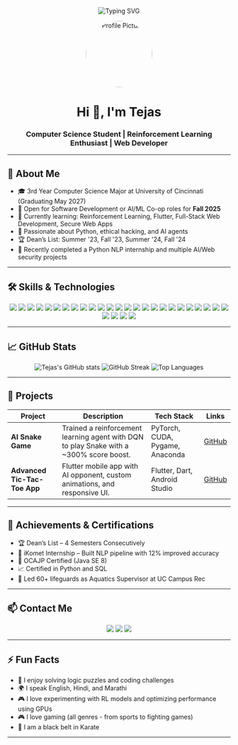 <!-- Banner or animated GIF -->
<p align="center">
  <img src="https://readme-typing-svg.demolab.com?font=Fira+Code&size=30&pause=1000&color=36BCF7&center=true&vCenter=true&width=800&lines=Hi+%F0%9F%91%8B%2C+I'm+Tejas!;Welcome+to+my+GitHub+Profile!"alt="Typing SVG" />
</p>

<!-- Profile picture -->
<p align="center">
  <img src="https://avatars.githubusercontent.com/u/213232097?s=400&u=98ebf3642750793b20824377c1bdd55a994480b9&v=4" width="150" height="150" style="border-radius:50%;" alt="Profile Picture"/>
</p>

<h1 align="center">Hi 👋, I'm Tejas</h1>
<h3 align="center">Computer Science Student | Reinforcement Learning Enthusiast | Web Developer</h3>

---

## 🚀 About Me

- 🎓 3rd Year Computer Science Major at University of Cincinnati (Graduating May 2027)
- 💼 Open for Software Development or AI/ML Co-op roles for **Fall 2025**
- 🌱 Currently learning: Reinforcement Learning, Flutter, Full-Stack Web Development, Secure Web Apps
- 🧠 Passionate about Python, ethical hacking, and AI agents
- 🏆 Dean’s List: Summer '23, Fall '23, Summer '24, Fall '24
- 🔎 Recently completed a Python NLP internship and multiple AI/Web security projects

---

## 🛠️ Skills & Technologies

<p align="center">
  <img src="https://img.shields.io/badge/-Python-3776AB?style=for-the-badge&logo=python&logoColor=white"/>
  <img src="https://img.shields.io/badge/-Dart-0175C2?style=for-the-badge&logo=dart&logoColor=white"/>
  <img src="https://img.shields.io/badge/-Flutter-02569B?style=for-the-badge&logo=flutter&logoColor=white"/>
  <img src="https://img.shields.io/badge/-JavaScript-F7DF1E?style=for-the-badge&logo=javascript&logoColor=black"/>
  <img src="https://img.shields.io/badge/-C/C++-00599C?style=for-the-badge&logo=c%2B%2B&logoColor=white"/>
  <img src="https://img.shields.io/badge/-PHP-777BB4?style=for-the-badge&logo=php&logoColor=white"/>
  <img src="https://img.shields.io/badge/-SQL-4479A1?style=for-the-badge&logo=mysql&logoColor=white"/>
  <img src="https://img.shields.io/badge/-PyTorch-EE4C2C?style=for-the-badge&logo=pytorch&logoColor=white"/>
  <img src="https://img.shields.io/badge/-SpaCy-09A3D5?style=for-the-badge&logo=spacy&logoColor=white"/>
  <img src="https://img.shields.io/badge/-PowerBI-F2C811?style=for-the-badge&logo=powerbi&logoColor=black"/>
  <img src="https://img.shields.io/badge/-Git-F05032?style=for-the-badge&logo=git&logoColor=white"/>
  <img src="https://img.shields.io/badge/-Pandas-150458?style=for-the-badge&logo=pandas&logoColor=white"/>
  <img src="https://img.shields.io/badge/-NumPy-013243?style=for-the-badge&logo=numpy&logoColor=white"/>
  <img src="https://img.shields.io/badge/-Excel-217346?style=for-the-badge&logo=microsoft-excel&logoColor=white"/>
  <img src="https://img.shields.io/badge/-MATLAB-0076A8?style=for-the-badge&logo=mathworks&logoColor=white"/>
  <img src="https://img.shields.io/badge/-HTML5-E34F26?style=for-the-badge&logo=html5&logoColor=white"/>
  <img src="https://img.shields.io/badge/-CSS3-1572B6?style=for-the-badge&logo=css3&logoColor=white"/>
  <img src="https://img.shields.io/badge/-Scikit--learn-F7931E?style=for-the-badge&logo=scikit-learn&logoColor=white"/>
  <img src="https://img.shields.io/badge/-Matplotlib-11557C?style=for-the-badge&logo=matplotlib&logoColor=white"/>
  <img src="https://img.shields.io/badge/-Anaconda-44A833?style=for-the-badge&logo=anaconda&logoColor=white"/>
  <img src="https://img.shields.io/badge/-Docker-2496ED?style=for-the-badge&logo=docker&logoColor=white"/>
  <img src="https://img.shields.io/badge/-MySQL-4479A1?style=for-the-badge&logo=mysql&logoColor=white"/>
  <img src="https://img.shields.io/badge/-CUDA-76B900?style=for-the-badge&logo=nvidia&logoColor=white"/>
  <img src="https://img.shields.io/badge/-LaTeX-008080?style=for-the-badge&logo=latex&logoColor=white"/>
  <img src="https://img.shields.io/badge/-Windows-0078D6?style=for-the-badge&logo=windows&logoColor=white"/>
  <img src="https://img.shields.io/badge/-Linux-FCC624?style=for-the-badge&logo=linux&logoColor=black"/>
  <img src="https://img.shields.io/badge/-macOS-000000?style=for-the-badge&logo=apple&logoColor=white"/>
  <img src="https://img.shields.io/badge/-VSCode-007ACC?style=for-the-badge&logo=visual-studio-code&logoColor=white"/>
  <img src="https://img.shields.io/badge/-Android%20Studio-3DDC84?style=for-the-badge&logo=android-studio&logoColor=white"/>
</p>

---

## 📈 GitHub Stats

<p align="center">
  <img src="https://github-readme-stats.vercel.app/api?username=ghodketejas&show_icons=true&theme=radical" alt="Tejas's GitHub stats"/>
  <img src="https://github-readme-streak-stats.herokuapp.com/?user=ghodketejas&theme=radical" alt="GitHub Streak"/>
  <img src="https://github-readme-stats.vercel.app/api/top-langs/?username=ghodketejas&layout=compact&langs_count=5&theme=radical" alt="Top Languages"/>
</p>

---

## 💼 Projects

| Project | Description | Tech Stack | Links |
|---------|-------------|------------|-------|
| **AI Snake Game** | Trained a reinforcement learning agent with DQN to play Snake with a ~300% score boost. | PyTorch, CUDA, Pygame, Anaconda | [GitHub](https://github.com/your-repo) |
| **Advanced Tic-Tac-Toe App** | Flutter mobile app with AI opponent, custom animations, and responsive UI. | Flutter, Dart, Android Studio | [GitHub](https://github.com/ghodketejas/advanced_tic_tac_toe) |

---

## 🏅 Achievements & Certifications

- 🏆 Dean’s List – 4 Semesters Consecutively
- 🧪 iKomet Internship – Built NLP pipeline with 12% improved accuracy
- 📜 OCAJP Certified (Java SE 8)
- 📈 Certified in Python and SQL
- 🚨 Led 60+ lifeguards as Aquatics Supervisor at UC Campus Rec

---

## 📫 Contact Me

<p align="center">
  <a href="mailto:ghodketg@mail.uc.edu"><img src="https://img.shields.io/badge/-Email-D14836?style=for-the-badge&logo=gmail&logoColor=white"/></a>
  <a href="https://www.linkedin.com/in/ghodketguc/"><img src="https://img.shields.io/badge/-LinkedIn-0077B5?style=for-the-badge&logo=linkedin&logoColor=white"/></a>
  <a href="https://ghodketejas.github.io/"><img src="https://img.shields.io/badge/-Portfolio-24292E?style=for-the-badge&logo=github&logoColor=white"/></a>
</p>

---

## ⚡ Fun Facts

- 🧩 I enjoy solving logic puzzles and coding challenges
- 🌍 I speak English, Hindi, and Marathi
- 🎮 I love experimenting with RL models and optimizing performance using GPUs
- 🎮 I love gaming (all genres - from sports to fighting games)
- 🥋 I am a black belt in Karate

---

<!-- Thanks for visiting! Let’s connect and collaborate! -->
